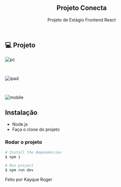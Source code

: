 <h2 align="center"> Projeto Conecta </h2>

<p align="center">
  Projeto de Estágio Frontend React 
</p>

<br>

## 💻 Projeto
![pc](https://github.com/Kayqueew/Projeto-Conecta/assets/92122337/5e790e3a-9fe4-4a67-b66f-ec2a0a914e40)

</br>

![ipad](https://github.com/Kayqueew/Projeto-Conecta/assets/92122337/017cdceb-26f5-4b4e-abe4-c3f72c14d972)

</br>

![mobile](https://github.com/Kayqueew/Projeto-Conecta/assets/92122337/30e58584-2d2c-456d-883e-f619fa5f7618)



## Instalação

* Node.js
* Faça o clone do projeto

### Rodar o projeto
```bash
# Install the dependencies
$ npm i

# Run project
$ npm run dev
```


Feito por Kayque Roger

